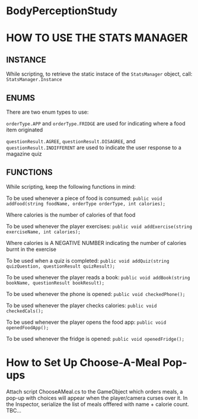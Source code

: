 # BodyPerceptionStudy
# HOW TO USE THE STATS MANAGER

## INSTANCE
While scripting, to retrieve the static instace of the `StatsManager` object, call:
`StatsManager.Instance`

## ENUMS
There are two enum types to use:

`orderType.APP` and `orderType.FRIDGE` are used for indicating where a food item originated

`questionResult.AGREE`, `questionResult.DISAGREE`, and `questionResult.INDIFFERENT` are used to indicate the user response to a magazine quiz

## FUNCTIONS
While scripting, keep the following functions in mind:

To be used whenever a piece of food is consumed:
`public void addFood(string foodName, orderType orderType, int calories);` 

Where calories is the number of calories of that food

To be used whenever the player exercises:
`public void addExercise(string exerciseName, int calories);`

Where calories is A NEGATIVE NUMBER indicating the number of calories burnt in the exercise

To be used when a quiz is completed:
`public void addQuiz(string quizQuestion, questionResult quizResult);`

To be used whenever the player reads a book:
`public void addBook(string bookName, questionResult bookResult);`

To be used whenever the phone is opened:
`public void checkedPhone();`

To be used whenever the player checks calories:
`public void checkedCals();`

To be used whenever the player opens the food app:
`public void openedFoodApp();`

To be used whenever the fridge is opened:
`public void openedFridge();`

# How to Set Up Choose-A-Meal Pop-ups

Attach script ChooseAMeal.cs to the GameObject which orders meals, a pop-up with choices will appear when the player/camera curses over it. In the Inspector, serialize the list of meals offfered with name + calorie count. TBC...

